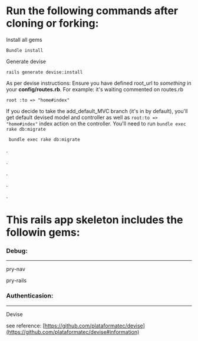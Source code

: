 Run the following commands after cloning or forking:
===
Install all gems

	Bundle install

Generate devise 

	rails generate devise:install
	
As per devise instructions:
Ensure you have defined root_url to *something* in your **config/routes.rb**.
For example:
it's waiting commented on routes.rb
	
	root :to => "home#index"
	
If you decide to take the add_default_MVC branch (it's in by default), you'll get default devised model and controller as well as `root:to => "home#index"` index action on the controller. You'll need to run `bundle exec rake db:migrate`

     bundle exec rake db:migrate
     


.

.

.

.

.


This rails app skeleton includes the followin gems:
===
	
### Debug: ###


---
pry-nav

pry-rails


### Authenticasion: ###
---

Devise   

see reference: [https://github.com/plataformatec/devise](https://github.com/plataformatec/devise#information)

